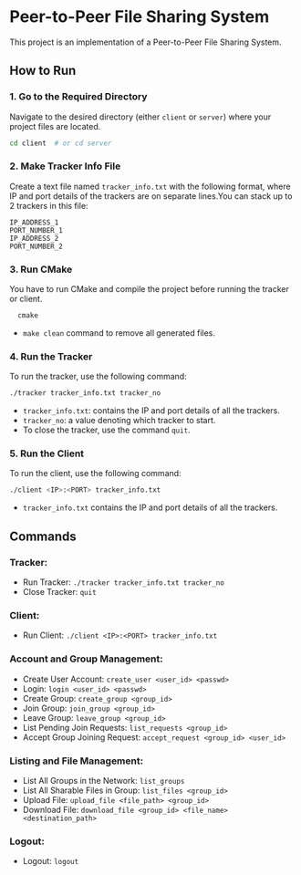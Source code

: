 
# Peer-to-Peer File Sharing System

This project is an implementation of a Peer-to-Peer File Sharing System.

## How to Run

### 1. **Go to the Required Directory**

Navigate to the desired directory (either `client` or `server`) where your project files are located.

```bash
cd client  # or cd server
```

### 2. **Make Tracker Info File**

Create a text file named `tracker_info.txt` with the following format, where IP and port details of the trackers are on separate lines.You can stack up to 2 trackers in this file:

```ip
IP_ADDRESS_1
PORT_NUMBER_1
IP_ADDRESS_2
PORT_NUMBER_2
```

### 3. **Run CMake**

You have to run CMake and compile the project before running the tracker or client.

```makefile
  cmake 
```

- `make clean` command  to remove all generated files.

### 4. **Run the Tracker**

To run the tracker, use the following command:

```bash
./tracker tracker_info.txt tracker_no
```

- `tracker_info.txt`: contains the IP and port details of all the trackers.
- `tracker_no`:  a value denoting which tracker to start.
- To close the tracker, use the command `quit`.

### 5. **Run the Client**

To run the client, use the following command:

```bash
./client <IP>:<PORT> tracker_info.txt
```

- `tracker_info.txt` contains the IP and port details of all the trackers.



## Commands

### Tracker:

- Run Tracker: `./tracker tracker_info.txt tracker_no`
- Close Tracker: `quit`

### Client:

- Run Client: `./client <IP>:<PORT> tracker_info.txt`

### Account and Group Management:

- Create User Account: `create_user <user_id> <passwd>`
- Login: `login <user_id> <passwd>`
- Create Group: `create_group <group_id>`
- Join Group: `join_group <group_id>`
- Leave Group: `leave_group <group_id>`
- List Pending Join Requests: `list_requests <group_id>`
- Accept Group Joining Request: `accept_request <group_id> <user_id>`

### Listing and File Management:

- List All Groups in the Network: `list_groups`
- List All Sharable Files in Group: `list_files <group_id>`
- Upload File: `upload_file <file_path> <group_id>`
- Download File: `download_file <group_id> <file_name> <destination_path>`

### Logout:

- Logout: `logout`

